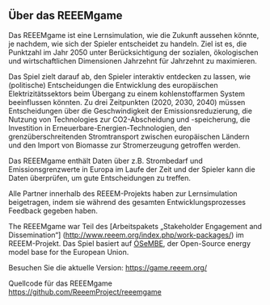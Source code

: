 <a name="about_de"></a>

## Über das REEEMgame

Das REEEMgame ist eine Lernsimulation, wie die Zukunft aussehen könnte, je nachdem, wie sich der Spieler entscheidet zu handeln. Ziel ist es, die Punktzahl im Jahr 2050 unter Berücksichtigung der sozialen, ökologischen und wirtschaftlichen Dimensionen Jahrzehnt für Jahrzehnt zu maximieren.

Das Spiel zielt darauf ab, den Spieler interaktiv entdecken zu lassen, wie (politische) Entscheidungen die Entwicklung des europäischen Elektrizitätssektors beim Übergang zu einem kohlenstoffarmen System beeinflussen könnten. Zu drei Zeitpunkten (2020, 2030, 2040) müssen Entscheidungen über die Geschwindigkeit der Emissionsreduzierung, die Nutzung von Technologies zur CO2-Abscheidung und -speicherung, die Investition in Erneuerbare-Energien-Technologien, den grenzüberschreitenden Stromtransport zwischen europäischen Ländern und den Import von Biomasse zur Stromerzeugung getroffen werden.

Das REEEMgame enthält Daten über z.B. Strombedarf und Emissionsgrenzwerte in Europa im Laufe der Zeit und der Spieler kann die Daten überprüfen, um gute Entscheidungen zu treffen.

Alle Partner innerhalb des REEEM-Projekts haben zur Lernsimulation beigetragen, indem sie während des gesamten Entwicklungsprozesses Feedback gegeben haben.

The REEEMgame war Teil des [Arbeitspakets „Stakeholder Engagement and Dissemination“] (http://www.reeem.org/index.php/work-packages/) im REEEM-Projekt. Das Spiel basiert auf [OSeMBE](https://doi.org/10.1016/j.energy.2021.121973), der Open-Source energy model base for the European Union.

Besuchen Sie die aktuelle Version: https://game.reeem.org/

Quellcode für das REEEMgame https://github.com/ReeemProject/reeemgame
